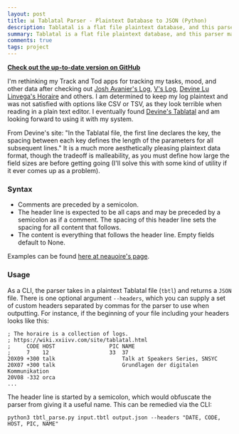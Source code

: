 ```yaml
---
layout: post
title: 📊 Tablatal Parser - Plaintext Database to JSON (Python)
description: Tablatal is a flat file plaintext database, and this parser made in Python allows you to utilize it with other software.
summary: Tablatal is a flat file plaintext database, and this parser made in Python allows you to utilize it with other software.
comments: true
tags: project
---
```


[**Check out the up-to-date version on GitHub**](https://github.com/milofultz/tablatal_parser)

I'm rethinking my Track and Tod apps for tracking my tasks, mood, and other
data after checking out [Josh Avanier's Log](https://avanier.now.sh/w/log.html),
[V's Log](https://v-os.ca/timekeeping), 
[Devine Lu Linvega's Horaire](https://wiki.xxiivv.com/site/horaire.html) and
others. I am determined to keep my log plaintext and was not
satisfied with options like CSV or TSV, as they look terrible when reading
in a plain text editor. I eventually found 
[Devine's Tablatal](https://wiki.xxiivv.com/site/tablatal.html) and am looking
forward to using it with my system. 

From Devine's site: "In the Tablatal file, the first line declares the key, the
spacing between each key defines the length of the parameters for all
subsequent lines." It is a much more aesthetically pleasing plaintext data
format, though the tradeoff is malleability, as you must define how large
the field sizes are before getting going (I'll solve this with some kind of
utility if it ever comes up as a problem). 


### Syntax

* Comments are preceded by a semicolon.
* The header line is expected to be all caps and may be preceded by a
  semicolon as if a comment. The spacing of this header line sets the spacing
  for all content that follows.
* The content is everything that follows the header line. Empty fields
  default to None.
  
Examples can be found 
[here at neauoire's page](https://github.com/XXIIVV/oscean/tree/master/src/database).  


### Usage

As a CLI, the parser takes in a plaintext Tablatal file (`tbtl`) and
returns a `JSON` file. There is one optional argument `--headers`, which
you can supply a set of custom headers separated by commas for the parser
to use when outputting. For instance, if the beginning of your file
including your headers looks like this:

```
; The horaire is a collection of logs.
; https://wiki.xxiivv.com/site/tablatal.html
;     CODE HOST                 PIC NAME
;     7    12                   33  37
20X09 +300 talk                     Talk at Speakers Series, SNSYC
20X07 +300 talk                     Grundlagen der digitalen Kommunikation
20V08 -332 orca
...
```

The header line is started by a semicolon, which would obfuscate the parser
from giving it a useful name. This can be remedied via the CLI:

`python3 tbtl_parse.py input.tbtl output.json --headers "DATE, CODE, HOST, PIC,
 NAME"`

<!-- --- 

- _202XXXXX: Update format_ -->